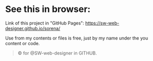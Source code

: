 # See this in browser:
Link of this project in "GitHub Pages": https://sw-web-designer.github.io/sorena/

Use from my contents or files is free, just by my name under the you content or code.

> © for @SW-web-designer in GITHUB.
